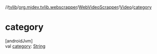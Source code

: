 //[tvlib](../../../../index.md)/[org.mjdev.tvlib.webscrapper](../../index.md)/[WebVideoScrapper](../index.md)/[Video](index.md)/[category](category.md)

# category

[androidJvm]\
val [category](category.md): [String](https://kotlinlang.org/api/latest/jvm/stdlib/kotlin/-string/index.html)
